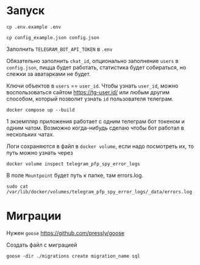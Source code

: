 # Запуск

```shell
cp .env.example .env
```

```shell
cp config_example.json config.json
```

Заполнить `TELEGRAM_BOT_API_TOKEN` в `.env`

Обязательно заполнить `chat_id`, опционально заполнение `users` в `config.json`, пицца будет работать, статистика будет собираться, но слежки за аватарками не будет.

Ключи объектов в `users` == `user_id`. 
Чтобы узнать `user_id`, можно воспользоваться сайтом https://tg-user.id/ или любым другим способом, который позволит узнать `id` пользователя телеграм.

```shell
docker compose up --build
```

1 экземпляр приложения работает с одним телеграм бот токеном и одним чатом. Возможно когда-нибудь сделаю чтобы бот работал в нескольких чатах.  

Логи сохраняются в файл в `docker volume`, если надо посмотреть их, то путь можно узнать через 
```shell
docker volume inspect telegram_pfp_spy_error_logs
```
В поле `Mountpoint` будет путь к папке, там errors.log.

```shell
sudo cat /var/lib/docker/volumes/telegram_pfp_spy_error_logs/_data/errors.log
```

# Миграции

Нужен `goose` https://github.com/pressly/goose

Создать файл с миграцией

```shell
goose -dir ./migrations create migration_name sql
```
